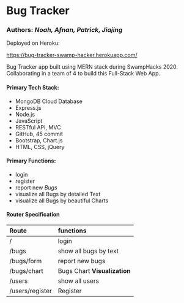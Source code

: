 # Bug Tracker

### Authors: *Noah, Afnan, Patrick, Jiajing*

Deployed on Heroku: 

https://bug-tracker-swamp-hacker.herokuapp.com/

Bug Tracker app built using MERN stack during SwampHacks 2020. Collaborating in a team of 4 to build this Full-Stack Web App.

#### Primary Tech Stack:
- MongoDB Cloud Database
- Express.js
- Node.js
- JavaScript
- RESTful API, MVC
- GitHub, 45 commit
- Bootstrap, Chart.js
- HTML, CSS, jQuery


#### Primary Functions:
- login
- register
- report new *Bugs*
- visualize all Bugs by detailed Text
- visualize all Bugs by beautiful Charts

#### Router Specification

| Route | functions | 
| :-----| :---- | 
| / | login | 
| /bugs | show all bugs by text |
| /bugs/form | report new bugs |
| /bugs/chart | Bugs Chart **Visualization** |
| /users | show all users |
| /users/register | Register |



